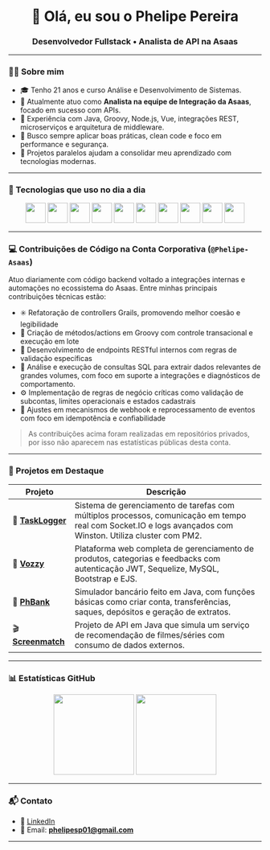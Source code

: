 <h1 align="center">👋 Olá, eu sou o Phelipe Pereira</h1>
<h3 align="center">Desenvolvedor Fullstack • Analista de API na Asaas</h3>

---

### 👨‍💻 Sobre mim
- 🎓 Tenho 21 anos e curso Análise e Desenvolvimento de Sistemas.
- 💼 Atualmente atuo como **Analista na equipe de Integração da Asaas**, focado em sucesso com APIs.
- 🧠 Experiência com Java, Groovy, Node.js, Vue, integrações REST, microserviços e arquitetura de middleware.
- 🧰 Busco sempre aplicar boas práticas, clean code e foco em performance e segurança.
- 🚀 Projetos paralelos ajudam a consolidar meu aprendizado com tecnologias modernas.

---

### 🧰 Tecnologias que uso no dia a dia

<div align="center">
  <img src="https://cdn.jsdelivr.net/gh/devicons/devicon/icons/java/java-original.svg" height="40" />
  <img src="https://raw.githubusercontent.com/marwin1991/profile-technology-icons/refs/heads/main/icons/groovy.png" height="40" />
  <img src="https://cdn.jsdelivr.net/gh/devicons/devicon/icons/nodejs/nodejs-original.svg" height="40" />
  <img src="https://cdn.jsdelivr.net/gh/devicons/devicon/icons/vuejs/vuejs-original.svg" height="40" />
  <img src="https://cdn.jsdelivr.net/gh/devicons/devicon/icons/angularjs/angularjs-original.svg" height="40" />
  <img src="https://cdn.jsdelivr.net/gh/devicons/devicon/icons/javascript/javascript-original.svg" height="40" />
  <img src="https://cdn.jsdelivr.net/gh/devicons/devicon/icons/typescript/typescript-original.svg" height="40" />
  <img src="https://cdn.jsdelivr.net/gh/devicons/devicon/icons/html5/html5-original.svg" height="40" />
  <img src="https://cdn.jsdelivr.net/gh/devicons/devicon/icons/css3/css3-original.svg" height="40" />
  <img src="https://cdn.jsdelivr.net/gh/devicons/devicon/icons/postgresql/postgresql-original.svg" height="40" />
</div>

---
### 💻 Contribuições de Código na Conta Corporativa (`@Phelipe-Asaas`)

Atuo diariamente com código backend voltado a integrações internas e automações no ecossistema do Asaas. Entre minhas principais contribuições técnicas estão:

- ✳️ Refatoração de controllers Grails, promovendo melhor coesão e legibilidade
- 🔁 Criação de métodos/actions em Groovy com controle transacional e execução em lote
- 📡 Desenvolvimento de endpoints RESTful internos com regras de validação específicas
- 📑 Análise e execução de consultas SQL para extrair dados relevantes de grandes volumes, com foco em suporte a integrações e diagnósticos de comportamento.
- ⚙️ Implementação de regras de negócio críticas como validação de subcontas, limites operacionais e estados cadastrais
- 🔄 Ajustes em mecanismos de webhook e reprocessamento de eventos com foco em idempotência e confiabilidade

> As contribuições acima foram realizadas em repositórios privados, por isso não aparecem nas estatísticas públicas desta conta.

---

### 🧩 Projetos em Destaque

| Projeto | Descrição |
|--------|-----------|
| 🔧 [**TaskLogger**](https://github.com/Phelipe-Pereira/TaskLogger) | Sistema de gerenciamento de tarefas com múltiplos processos, comunicação em tempo real com Socket.IO e logs avançados com Winston. Utiliza cluster com PM2. |
| 🛒 [**Vozzy**](https://github.com/Phelipe-Pereira/Vozzy) | Plataforma web completa de gerenciamento de produtos, categorias e feedbacks com autenticação JWT, Sequelize, MySQL, Bootstrap e EJS. |
| 🏦 [**PhBank**](https://github.com/Phelipe-Pereira/PhBank) | Simulador bancário feito em Java, com funções básicas como criar conta, transferências, saques, depósitos e geração de extratos. |
| 🎬 [**Screenmatch**](https://github.com/Phelipe-Pereira/screenmatch-sem-web) | Projeto de API em Java que simula um serviço de recomendação de filmes/séries com consumo de dados externos. |

---

### 📊 Estatísticas GitHub

<p align="center">
  <img src="https://github-readme-stats.vercel.app/api?username=Phelipe-Pereira&show_icons=true&theme=midnight-purple&count_private=true" height="160"/>
  <img src="https://github-readme-stats.vercel.app/api/top-langs/?username=Phelipe-Pereira&layout=compact&theme=midnight-purple" height="160"/>
</p>

---

### 📬 Contato

- 💼 [LinkedIn](https://www.linkedin.com/in/phelipe-pereira/)
- 📧 Email: **phelipesp01@gmail.com**

---
